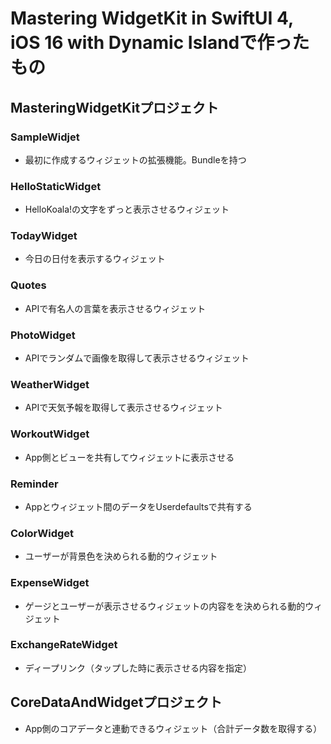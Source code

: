 # Mastering WidgetKit in SwiftUI 4, iOS 16 with Dynamic Islandで作ったもの

## MasteringWidgetKitプロジェクト
### SampleWidjet
- 最初に作成するウィジェットの拡張機能。Bundleを持つ
### HelloStaticWidget
 - HelloKoala!の文字をずっと表示させるウィジェット
### TodayWidget
- 今日の日付を表示するウィジェット
### Quotes
- APIで有名人の言葉を表示させるウィジェット
### PhotoWidget
- APIでランダムで画像を取得して表示させるウィジェット
### WeatherWidget
- APIで天気予報を取得して表示させるウィジェット
### WorkoutWidget
- App側とビューを共有してウィジェットに表示させる
### Reminder
- Appとウィジェット間のデータをUserdefaultsで共有する
### ColorWidget
- ユーザーが背景色を決められる動的ウィジェット
### ExpenseWidget
- ゲージとユーザーが表示させるウィジェットの内容をを決められる動的ウィジェット
### ExchangeRateWidget
- ディープリンク（タップした時に表示させる内容を指定）


## CoreDataAndWidgetプロジェクト
- App側のコアデータと連動できるウィジェット（合計データ数を取得する）